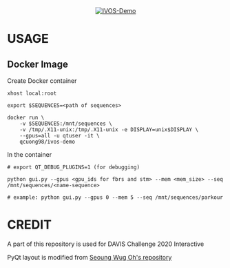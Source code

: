 <div align="center">
  <a href="https://www.youtube.com/watch?v=x2lotmG0Ts4"><img src="https://img.youtube.com/vi/x2lotmG0Ts4/0.jpg" alt="IVOS-Demo"></a>
</div>

# USAGE

## Docker Image

Create Docker container
```
xhost local:root

export $SEQUENCES=<path of sequences>

docker run \
	-v $SEQUENCES:/mnt/sequences \
	-v /tmp/.X11-unix:/tmp/.X11-unix -e DISPLAY=unix$DISPLAY \
	--gpus=all -u qtuser -it \
	qcuong98/ivos-demo
```

In the container
```
# export QT_DEBUG_PLUGINS=1 (for debugging)

python gui.py --gpus <gpu_ids for fbrs and stm> --mem <mem_size> --seq /mnt/sequences/<name-sequence>

# example: python gui.py --gpus 0 --mem 5 --seq /mnt/sequences/parkour
```

# CREDIT

A part of this repository is used for DAVIS Challenge 2020 Interactive

PyQt layout is modified from [Seoung Wug Oh's repository](https://github.com/seoungwugoh/ivs-demo)
